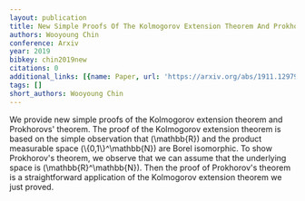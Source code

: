 ```yaml
---
layout: publication
title: New Simple Proofs Of The Kolmogorov Extension Theorem And Prokhorov's Theorem
authors: Wooyoung Chin
conference: Arxiv
year: 2019
bibkey: chin2019new
citations: 0
additional_links: [{name: Paper, url: 'https://arxiv.org/abs/1911.12979'}]
tags: []
short_authors: Wooyoung Chin
---
```

We provide new simple proofs of the Kolmogorov extension theorem and
Prokhorovs' theorem. The proof of the Kolmogorov extension theorem is based on
the simple observation that \(\mathbb\{R\}\) and the product measurable space
\(\\{0,1\\}^\mathbb\{N\}\) are Borel isomorphic. To show Prokhorov's theorem, we
observe that we can assume that the underlying space is
\(\mathbb\{R\}^\mathbb\{N\}\). Then the proof of Prokhorov's theorem is a
straightforward application of the Kolmogorov extension theorem we just proved.